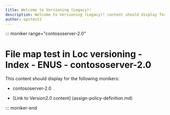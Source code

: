 ```yaml
---
title: Welcome to Versioning (Legacy)!
description: Welcome to Versioning (Legacy)! content should display for the moniker Range as '>= netcore-2.0 || netframework-1.1 || netframework-2.0'
author: opstest2
---
```


::: moniker range="contososerver-2.0"

# File map test in Loc versioning - Index - ENUS - contososerver-2.0

This content should display for the following monikers:

* contososerver-2.0

* [Link to Version2.0 content] (assign-policy-definition.md)

::: moniker-end
